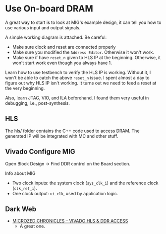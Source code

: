 # Use On-board DRAM

A great way to start is to look at MIG's example design, it can tell you how to use various input and output signals.

A simple working diagram is attached. Be careful:
- Make sure clock and reset are connected properly
- Make sure you modified the `Address Editor`. Otherwise it won't work.
- Make sure if have `reset_n` given to HLS IP at the beginning. Otherwise, it won't start work even though you always have 1.

Learn how to use testbench to verify the HLS IP is working. Without it, I won't be able to
catch the above `reset_n` issue. I spent almost a day to figure out why HLS IP isn't working.
It turns out we need to feed a reset at the very beginning.

Also, learn JTAG, VIO, and ILA beforehand. I found them very useful in debugging, i.e., post-synthesis.

## HLS

The hls/ folder contains the C++ code used to access DRAM. The generated IP will be integrated with MC and other stuff.

## Vivado Configure MIG

Open Block Design -> Find DDR control on the Board section.

Info about MIG
- Two clock inputs: the system clock (`sys_clk_i`) and the reference clock (`clk_ref_i`).
- One clock output: `ui_clk`, used by application logic.

## Dark Web
- [MICROZED CHRONICLES – VIVADO HLS & DDR ACCESS](http://adiuvoengineering.com/microzed-chronicles-vivado-hls-ddr-access/)
	-  A great one.
